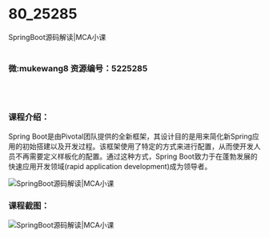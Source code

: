 # 80_25285
SpringBoot源码解读|MCA小课
<br/></br>
<h3>微:mukewang8 资源编号：5225285</h3>
<br/></br>
<h3>课程介绍：</h3>
<p>Spring Boot是由Pivotal团队提供的全新框架，其设计目的是用来简化新Spring应用的初始搭建以及开发过程。该框架使用了特定的方式来进行配置，从而使开发人员不再需要定义样板化的配置。通过这种方式，Spring Boot致力于在蓬勃发展的快速应用开发领域(rapid application development)成为领导者。</p>
<p><img src="https://www.ko996.com/wp-content/uploads/img/2022/07/1-59-300x158.png" alt="SpringBoot源码解读|MCA小课"></p>
<div class="info-desc">
<h3>课程截图：</h3>
<p><img src="https://www.ko996.com/wp-content/uploads/img/2022/07/2-59.png" alt="SpringBoot源码解读|MCA小课"></p>


			
</div>
